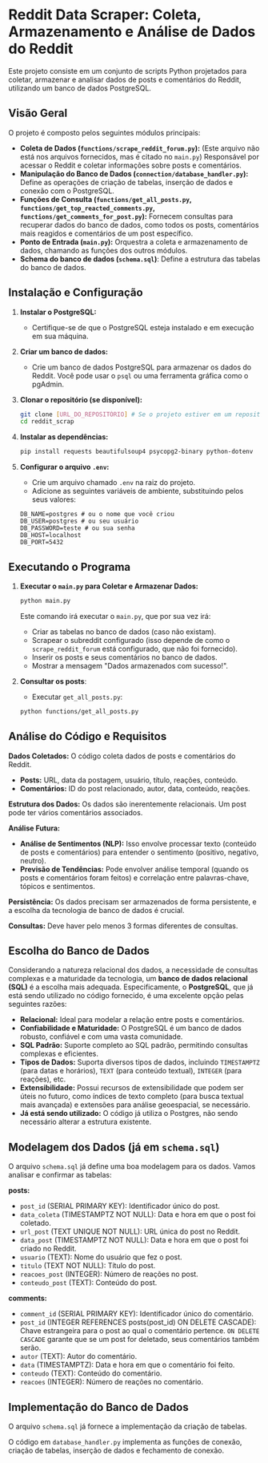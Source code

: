 # Reddit Data Scraper: Coleta, Armazenamento e Análise de Dados do Reddit

Este projeto consiste em um conjunto de scripts Python projetados para coletar, armazenar e analisar dados de posts e comentários do Reddit, utilizando um banco de dados PostgreSQL.

## Visão Geral

O projeto é composto pelos seguintes módulos principais:

* **Coleta de Dados (`functions/scrape_reddit_forum.py`):** (Este arquivo não está nos arquivos fornecidos, mas é citado no `main.py`) Responsável por acessar o Reddit e coletar informações sobre posts e comentários.
* **Manipulação do Banco de Dados (`connection/database_handler.py`):** Define as operações de criação de tabelas, inserção de dados e conexão com o PostgreSQL.
* **Funções de Consulta (`functions/get_all_posts.py`, `functions/get_top_reacted_comments.py`, `functions/get_comments_for_post.py`):** Fornecem consultas para recuperar dados do banco de dados, como todos os posts, comentários mais reagidos e comentários de um post específico.
* **Ponto de Entrada (`main.py`):** Orquestra a coleta e armazenamento de dados, chamando as funções dos outros módulos.
* **Schema do banco de dados (`schema.sql`)**: Define a estrutura das tabelas do banco de dados.

## Instalação e Configuração

1.  **Instalar o PostgreSQL:**
    * Certifique-se de que o PostgreSQL esteja instalado e em execução em sua máquina.

2.  **Criar um banco de dados:**
    * Crie um banco de dados PostgreSQL para armazenar os dados do Reddit. Você pode usar o `psql` ou uma ferramenta gráfica como o pgAdmin.

3.  **Clonar o repositório (se disponível):**
    ```bash
    git clone [URL_DO_REPOSITÓRIO] # Se o projeto estiver em um repositório Git.
    cd reddit_scrap
    ```

4.  **Instalar as dependências:**
    ```bash
    pip install requests beautifulsoup4 psycopg2-binary python-dotenv
    ```

5.  **Configurar o arquivo `.env`:**
    * Crie um arquivo chamado `.env` na raiz do projeto.
    * Adicione as seguintes variáveis de ambiente, substituindo pelos seus valores:
    ```
    DB_NAME=postgres # ou o nome que você criou
    DB_USER=postgres # ou seu usuário
    DB_PASSWORD=teste # ou sua senha
    DB_HOST=localhost
    DB_PORT=5432
    ```

## Executando o Programa

1.  **Executar o `main.py` para Coletar e Armazenar Dados:**

    ```bash
    python main.py
    ```
    Este comando irá executar o `main.py`, que por sua vez irá:
    * Criar as tabelas no banco de dados (caso não existam).
    * Scrapear o subreddit configurado (isso depende de como o `scrape_reddit_forum` está configurado, que não foi fornecido).
    * Inserir os posts e seus comentários no banco de dados.
    * Mostrar a mensagem "Dados armazenados com sucesso!".

2.  **Consultar os posts**:

    * Executar `get_all_posts.py`:
    ```bash
    python functions/get_all_posts.py
    ```

## Análise do Código e Requisitos

**Dados Coletados:** O código coleta dados de posts e comentários do Reddit.

* **Posts:** URL, data da postagem, usuário, título, reações, conteúdo.
* **Comentários:** ID do post relacionado, autor, data, conteúdo, reações.

**Estrutura dos Dados:** Os dados são inerentemente relacionais. Um post pode ter vários comentários associados.

**Análise Futura:**

* **Análise de Sentimentos (NLP):** Isso envolve processar texto (conteúdo de posts e comentários) para entender o sentimento (positivo, negativo, neutro).
* **Previsão de Tendências:** Pode envolver análise temporal (quando os posts e comentários foram feitos) e correlação entre palavras-chave, tópicos e sentimentos.

**Persistência:** Os dados precisam ser armazenados de forma persistente, e a escolha da tecnologia de banco de dados é crucial.

**Consultas:** Deve haver pelo menos 3 formas diferentes de consultas.

## Escolha do Banco de Dados

Considerando a natureza relacional dos dados, a necessidade de consultas complexas e a maturidade da tecnologia, um **banco de dados relacional (SQL)** é a escolha mais adequada. Especificamente, o **PostgreSQL**, que já está sendo utilizado no código fornecido, é uma excelente opção pelas seguintes razões:

* **Relacional:** Ideal para modelar a relação entre posts e comentários.
* **Confiabilidade e Maturidade:** O PostgreSQL é um banco de dados robusto, confiável e com uma vasta comunidade.
* **SQL Padrão:** Suporte completo ao SQL padrão, permitindo consultas complexas e eficientes.
* **Tipos de Dados:** Suporta diversos tipos de dados, incluindo `TIMESTAMPTZ` (para datas e horários), `TEXT` (para conteúdo textual), `INTEGER` (para reações), etc.
* **Extensibilidade:** Possui recursos de extensibilidade que podem ser úteis no futuro, como índices de texto completo (para busca textual mais avançada) e extensões para análise geoespacial, se necessário.
* **Já está sendo utilizado:** O código já utiliza o Postgres, não sendo necessário alterar a estrutura existente.

## Modelagem dos Dados (já em `schema.sql`)

O arquivo `schema.sql` já define uma boa modelagem para os dados. Vamos analisar e confirmar as tabelas:

**posts:**

* `post_id` (SERIAL PRIMARY KEY): Identificador único do post.
* `data_coleta` (TIMESTAMPTZ NOT NULL): Data e hora em que o post foi coletado.
* `url_post` (TEXT UNIQUE NOT NULL): URL única do post no Reddit.
* `data_post` (TIMESTAMPTZ NOT NULL): Data e hora em que o post foi criado no Reddit.
* `usuario` (TEXT): Nome do usuário que fez o post.
* `titulo` (TEXT NOT NULL): Título do post.
* `reacoes_post` (INTEGER): Número de reações no post.
* `conteudo_post` (TEXT): Conteúdo do post.

**comments:**

* `comment_id` (SERIAL PRIMARY KEY): Identificador único do comentário.
* `post_id` (INTEGER REFERENCES posts(post_id) ON DELETE CASCADE): Chave estrangeira para o post ao qual o comentário pertence. `ON DELETE CASCADE` garante que se um post for deletado, seus comentários também serão.
* `autor` (TEXT): Autor do comentário.
* `data` (TIMESTAMPTZ): Data e hora em que o comentário foi feito.
* `conteudo` (TEXT): Conteúdo do comentário.
* `reacoes` (INTEGER): Número de reações no comentário.

## Implementação do Banco de Dados

O arquivo `schema.sql` já fornece a implementação da criação de tabelas.

O código em `database_handler.py` implementa as funções de conexão, criação de tabelas, inserção de dados e fechamento de conexão.